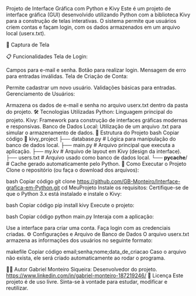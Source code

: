 Projeto de Interface Gráfica com Python e Kivy
Este é um projeto de interface gráfica (GUI) desenvolvido utilizando Python com a biblioteca Kivy para a construção de telas interativas. O sistema permite que usuários criem contas e façam login, com os dados armazenados em um arquivo local (userx.txt).

📸 Captura de Tela

📋 Funcionalidades
Tela de Login:

Campos para e-mail e senha.
Botão para realizar login.
Mensagem de erro para entradas inválidas.
Tela de Criação de Conta:

Permite cadastrar um novo usuário.
Validações básicas para entradas.
Gerenciamento de Usuários:

Armazena os dados de e-mail e senha no arquivo userx.txt dentro da pasta do projeto.
🛠️ Tecnologias Utilizadas
Python: Linguagem principal do projeto.
Kivy: Framework para construção de interfaces gráficas modernas e responsivas.
Banco de Dados Local: Utilização de um arquivo .txt para simular o armazenamento de dados.
📂 Estrutura do Projeto
bash
Copiar código
📂 kivy_project
├── database.py            # Lógica para manipulação do banco de dados local.
├── main.py                # Arquivo principal que executa a aplicação.
├── my.kv                  # Arquivo de layout em Kivy (design da interface).
├── users.txt              # Arquivo usado como banco de dados local.
└── __pycache__/           # Cache gerado automaticamente pelo Python.
🚀 Como Executar o Projeto
Clone o repositório (ou faça o download dos arquivos):

bash
Copiar código
git clone https://github.com/GB-Monteiro/Interface-grafica-em-Python.git
cd MeuProjeto
Instale os requisitos: Certifique-se de que o Python 3.x está instalado e instale o Kivy:

bash
Copiar código
pip install kivy
Execute o projeto:

bash
Copiar código
python main.py
Interaja com a aplicação:

Use a interface para criar uma conta.
Faça login com as credenciais criadas.
⚙️ Configurações e Arquivo de Banco de Dados
O arquivo userx.txt armazena as informações dos usuários no seguinte formato:

makefile
Copiar código
email;senha;nome;data_de_criacao
Caso o arquivo não exista, ele será criado automaticamente ao rodar o programa.

🧑‍💻 Autor
Gabriel Monteiro Siqueira: Desenvolvedor do projeto.
https://www.linkedin.com/in/gabriel-monteiro-187219246/
📄 Licença
Este projeto é de uso livre. Sinta-se à vontade para estudar, modificar e reutilizar.
